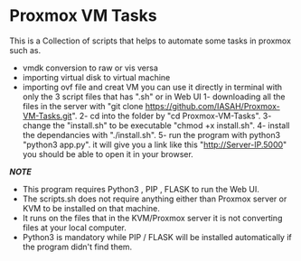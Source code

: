 # Proxmox VM Tasks
This is a Collection of scripts that helps to automate some tasks in proxmox such as.
  - vmdk conversion to raw or vis versa
  - importing virtual disk to virtual machine 
  - importing ovf file and creat VM
you can use it directly in terminal with only the 3 script files that has ".sh" or in Web UI
  1- downloading all the files in the server with "git clone https://github.com/IASAH/Proxmox-VM-Tasks.git".
  2- cd into the folder by "cd Proxmox-VM-Tasks".
  3- change the "install.sh" to be executable "chmod +x install.sh".
  4- install the dependancies with "./install.sh".
  5- run the program with python3 "python3 app.py".
it will give you a link like this "http://Server-IP.5000" you should be able to open it in your browser.

***NOTE***
* This program requires Python3 , PIP , FLASK to run the Web UI.
* The scripts.sh does not require anything either than Proxmox server or KVM to be installed on that machine.
* It runs on the files that in the KVM/Proxmox server it is not converting files at your local computer.
* Python3 is mandatory while PIP / FLASK will be installed automatically if the program didn't find them.
